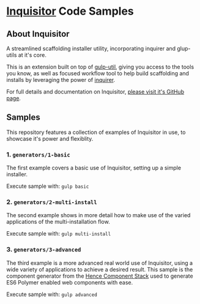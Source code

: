 # [Inquisitor](https://github.com/hence-io/hence-inquisitor) Code Samples

>

## About Inquisitor

A streamlined scaffolding installer utility, incorporating inquirer and glup-utils at it's core.

This is an extension built on top of [gulp-util](https://github.com/gulpjs/gulp-util), giving you access to the tools
 you know, as well as focused workflow tool to help build scaffolding and installs by leveraging the power of
 [inquirer](https://github.com/SBoudrias/Inquirer.js).

For full details and documentation on Inquisitor,
[please visit it's GitHub page](https://github.com/hence-io/hence-inquisitor).

## Samples

This repository features a collection of examples of Inquisitor in use, to showcase it's power and flexiblity.

### 1. ```generators/1-basic```

The first example covers a basic use of Inquisitor, setting up a simple installer.

Execute sample with:
```gulp basic```

### 2. ```generators/2-multi-install```

The second example shows in more detail how to make use of the varied applications of the multi-installation flow.

Execute sample with:
```gulp multi-install```

### 3. ```generators/3-advanced```

The third example is a more advanced real world use of Inquisitor, using a wide variety of applications to achieve a
desired result. This sample is the component generator from the [Hence Component Stack](https://github.com/hence-io/slush-hence)
used to generate ES6 Polymer enabled web components with ease.

Execute sample with:
```gulp advanced```
